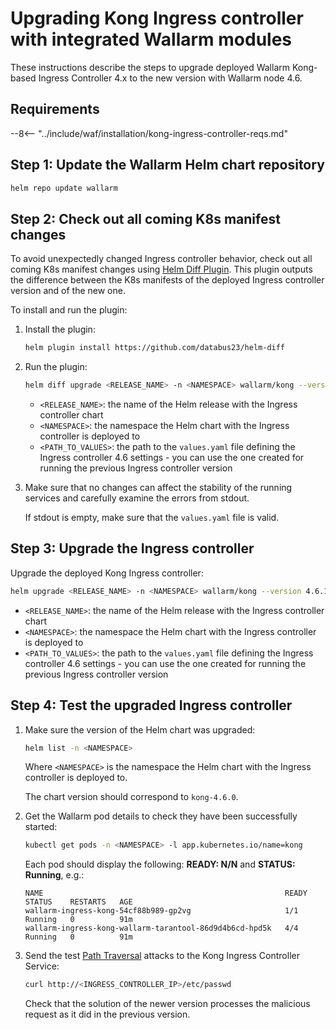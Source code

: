 [ip-lists-docs]: ../user-guides/ip-lists/overview.md

# Upgrading Kong Ingress controller with integrated Wallarm modules

These instructions describe the steps to upgrade deployed Wallarm Kong-based Ingress Controller 4.x to the new version with Wallarm node 4.6.

## Requirements

--8<-- "../include/waf/installation/kong-ingress-controller-reqs.md"

## Step 1: Update the Wallarm Helm chart repository

```bash
helm repo update wallarm
```

## Step 2: Check out all coming K8s manifest changes

To avoid unexpectedly changed Ingress controller behavior, check out all coming K8s manifest changes using [Helm Diff Plugin](https://github.com/databus23/helm-diff). This plugin outputs the difference between the K8s manifests of the deployed Ingress controller version and of the new one.

To install and run the plugin:

1. Install the plugin:

    ```bash
    helm plugin install https://github.com/databus23/helm-diff
    ```
2. Run the plugin:

    ```bash
    helm diff upgrade <RELEASE_NAME> -n <NAMESPACE> wallarm/kong --version 4.6.1 -f <PATH_TO_VALUES>
    ```

    * `<RELEASE_NAME>`: the name of the Helm release with the Ingress controller chart
    * `<NAMESPACE>`: the namespace the Helm chart with the Ingress controller is deployed to
    * `<PATH_TO_VALUES>`: the path to the `values.yaml` file defining the Ingress controller 4.6 settings - you can use the one created for running the previous Ingress controller version
3. Make sure that no changes can affect the stability of the running services and carefully examine the errors from stdout.

    If stdout is empty, make sure that the `values.yaml` file is valid.

## Step 3: Upgrade the Ingress controller

Upgrade the deployed Kong Ingress controller:

``` bash
helm upgrade <RELEASE_NAME> -n <NAMESPACE> wallarm/kong --version 4.6.1 -f <PATH_TO_VALUES>
```

* `<RELEASE_NAME>`: the name of the Helm release with the Ingress controller chart
* `<NAMESPACE>`: the namespace the Helm chart with the Ingress controller is deployed to
* `<PATH_TO_VALUES>`: the path to the `values.yaml` file defining the Ingress controller 4.6 settings - you can use the one created for running the previous Ingress controller version

## Step 4: Test the upgraded Ingress controller

1. Make sure the version of the Helm chart was upgraded:

    ```bash
    helm list -n <NAMESPACE>
    ```

    Where `<NAMESPACE>` is the namespace the Helm chart with the Ingress controller is deployed to.

    The chart version should correspond to `kong-4.6.0`.
1. Get the Wallarm pod details to check they have been successfully started:

    ```bash
    kubectl get pods -n <NAMESPACE> -l app.kubernetes.io/name=kong
    ```

    Each pod should display the following: **READY: N/N** and **STATUS: Running**, e.g.:

    ```
    NAME                                                      READY   STATUS    RESTARTS   AGE
    wallarm-ingress-kong-54cf88b989-gp2vg                     1/1     Running   0          91m
    wallarm-ingress-kong-wallarm-tarantool-86d9d4b6cd-hpd5k   4/4     Running   0          91m
    ```
1. Send the test [Path Traversal](../attacks-vulns-list.md#path-traversal) attacks to the Kong Ingress Controller Service:

    ```bash
    curl http://<INGRESS_CONTROLLER_IP>/etc/passwd
    ```

    Check that the solution of the newer version processes the malicious request as it did in the previous version.
